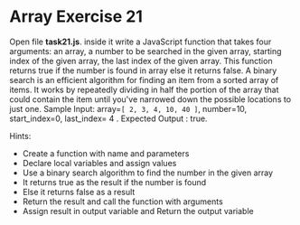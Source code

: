 # Array Exercise 21

Open file **task21.js**. inside it write a JavaScript function that takes four arguments: an array, a number to be searched in the given array, starting index of the given array, the last index of the given array. This function returns true if the number is found in array else it returns false.
A binary search is an efficient algorithm for finding an item from a sorted array of items. It works by repeatedly dividing in half the portion of the array that could contain the item until you've narrowed down the possible locations to just one.
Sample Input: array=`[ 2, 3, 4, 10, 40 ]`, number=10, start_index=0, last_index= 4 . Expected Output : true.

Hints:

- Create a function with name and parameters
- Declare local variables and assign values
- Use a binary search algorithm to find the number in the given array
- It returns true as the result if the number is found
- Else it returns false as a result
- Return the result and call the function with arguments
- Assign result in output variable and Return the output variable
